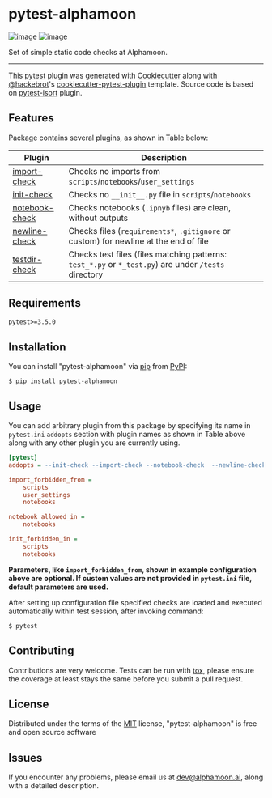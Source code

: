 # pytest-alphamoon

[![image](https://img.shields.io/pypi/v/pytest-alphamoon.svg)](https://pypi.org/project/pytest-alphamoon%0A%20:alt:%20PyPI%20version)
[![image](https://img.shields.io/pypi/pyversions/pytest-alphamoon.svg)](https://pypi.org/project/pytest-alphamoon)

Set of simple static code checks at Alphamoon.

* * * * *

This [pytest](https://github.com/pytest-dev/pytest) plugin was generated
with [Cookiecutter](https://github.com/audreyr/cookiecutter) along with
[@hackebrot](https://github.com/hackebrot)'s
[cookiecutter-pytest-plugin](https://github.com/pytest-dev/cookiecutter-pytest-plugin)
template. Source code is based on [pytest-isort](https://github.com/moccu/pytest-isort) plugin.

Features
--------

Package contains several plugins, as shown in Table below:


| Plugin         | Description           |
| -------------- | --------------------- |
| [import-check](pytest_alphamoon/import_check.py) | Checks no imports from `scripts`/`notebooks`/`user_settings`|
| [init-check](pytest_alphamoon/init_check.py) | Checks no `__init__.py` file in `scripts`/`notebooks`|
| [notebook-check](pytest_alphamoon/notebook_check.py) | Checks notebooks (`.ipnyb` files) are clean, without outputs || [notebook-check](pytest_alphamoon) | Checks notebooks (`.ipnyb` files) are clean, without outputs | 
| [newline-check](pytest_alphamoon/newline_check.py) | Checks files (`requirements*`, `.gitignore` or custom) for newline at the end of file |  
| [testdir-check](pytest_alphamoon/testdir_check.py) | Checks test files (files matching patterns: `test_*.py` or `*_test.py`) are under `/tests` directory | 

Requirements
------------
```requirements.txt
pytest>=3.5.0
```

Installation
------------

You can install "pytest-alphamoon" via
[pip](https://pypi.org/project/pip/) from
[PyPI](https://pypi.org/project):

    $ pip install pytest-alphamoon

Usage
-----

You can add arbitrary plugin from this package by specifying its name in `pytest.ini` `addopts`
section with plugin names as shown in Table above along with any other plugin you are currently using.

```ini
[pytest]
addopts = --init-check --import-check --notebook-check  --newline-check --testdir-check

import_forbidden_from =
    scripts
    user_settings
    notebooks

notebook_allowed_in =
    notebooks

init_forbidden_in =
    scripts
    notebooks
``` 

**Parameters, like `import_forbidden_from`, shown in example configuration above are optional. 
If custom values are not provided in `pytest.ini` file, default parameters are used.**


After setting up configuration file specified checks are loaded and executed automatically within test session, 
after invoking command:

    $ pytest

Contributing
------------

Contributions are very welcome. Tests can be run with
[tox](https://tox.readthedocs.io/en/latest/), please ensure the coverage
at least stays the same before you submit a pull request.

License
-------

Distributed under the terms of the
[MIT](http://opensource.org/licenses/MIT) license, "pytest-alphamoon" is
free and open source software

Issues
------

If you encounter any problems, please email us at <dev@alphamoon.ai>, along with a detailed description.
